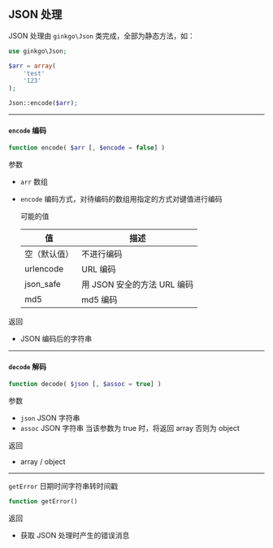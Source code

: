 ## JSON 处理

JSON 处理由 `ginkgo\Json` 类完成，全部为静态方法，如：

``` php
use ginkgo\Json;

$arr = array(
    'test'
    '123'
);

Json::encode($arr);
```
----------

#### `encode` 编码

``` php
function encode( $arr [, $encode = false] )
```

参数

* `arr` 数组
* `encode` 编码方式，对待编码的数组用指定的方式对键值进行编码

    可能的值
    
    | 值 | 描述 |
    | - | - |
    | 空（默认值） | 不进行编码 |
    | urlencode | URL 编码 |
    | json_safe | 用 JSON 安全的方法 URL 编码 |
    | md5 | md5 编码 |

返回

* JSON 编码后的字符串

----------

#### `decode` 解码

``` php
function decode( $json [, $assoc = true] )
```

参数

* `json` JSON 字符串
* `assoc` JSON 字符串
    当该参数为 true 时，将返回 array 否则为 object

返回

* array / object

----------

`getError` 日期时间字符串转时间戳

``` php
function getError()
```

返回

* 获取 JSON 处理时产生的错误消息
    
